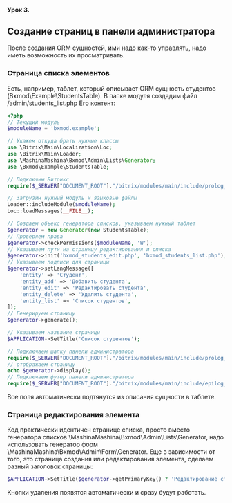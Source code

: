 ####  Урок 3.

## Создание страниц в панели администратора
После создания ORM сущностей, ими надо как-то управлять, надо иметь возможность их просматривать.

### Страница списка элементов
Есть, например, таблет, который описывает ORM сущность студентов (Bxmod\Example\StudentsTable).
В папке модуля создадим файл /admin/students_list.php
Его контент:
```php
<?php
// Текущий модуль
$moduleName = 'bxmod.example';

// Укажем откуда брать нужные классы
use \Bitrix\Main\Localization\Loc;
use \Bitrix\Main\Loader;
use \MashinaMashina\Bxmod\Admin\Lists\Generator;
use \Bxmod\Example\StudentsTable;

// Подключим Битрикс
require($_SERVER["DOCUMENT_ROOT"]."/bitrix/modules/main/include/prolog_admin_before.php");

// Загрузим нужный модуль и языковые файлы
Loader::includeModule($moduleName);
Loc::loadMessages(__FILE__);

// Создаем объекс генератора списков, указываем нужный таблет
$generator = new Generator(new StudentsTable);
// Проверяем права
$generator->checkPermissions($moduleName, 'W');
// Указываем пути на страницу редактирования и списка
$generator->init('bxmod_students_edit.php', 'bxmod_students_list.php');
// Указываем подписи для страницы
$generator->setLangMessage([
	'entity' => 'Студент',
	'entity_add' => 'Добавить студента',
	'entity_edit' => 'Редактировать студента',
	'entity_delete' => 'Удалить студента',
	'entity_list' => 'Список студентов',
]);
// Генерируем страницу
$generator->generate();

// Указываем название страницы
$APPLICATION->SetTitle('Список студентов');

// Подключаем шапку панели администратора
require($_SERVER["DOCUMENT_ROOT"]."/bitrix/modules/main/include/prolog_admin_after.php");
// отображаем страницу
echo $generator->display();
// Подключаем футер панели администратора
require($_SERVER["DOCUMENT_ROOT"]."/bitrix/modules/main/include/epilog_admin.php");
```

Все поля автоматически подтянутся из описания сущности в таблете.

### Страница редактирования элемента
Код практически идентичен странице списка, просто вместо генератора списков \MashinaMashina\Bxmod\Admin\Lists\Generator, надо использовать генератор форм \MashinaMashina\Bxmod\Admin\Form\Generator.
Еще в зависимости от того, это страница создания или редактирования элемента, сделаем разный заголовок страницы:
```php
$APPLICATION->SetTitle($generator->getPrimaryKey() ? 'Редактирование студента' : 'Создание студента');
```
Кнопки удаления появятся автоматически и сразу будут работать.
